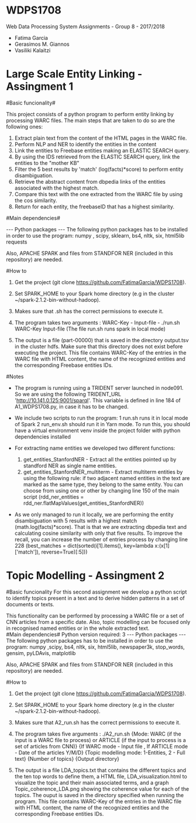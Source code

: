 # WDPS1708
Web Data Processing System Assignments - Group 8 - 2017/2018

- Fatima Garcia
- Gerasimos M. Giannos
- Vasiliki Kalaitzi

# Large Scale Entity Linking - Assingment 1

#Basic funcionality#

This project consists of a python program to perform entity linking by processing WARC files. The main steps that are taken to do so are the following ones:
1. Extract plain text from the content of the HTML pages in the WARC file. 
2. Perform NLP and NER to identify the entities in the content
3. Link the entities to Freebase entities making an ELASTIC SEARCH query.
4. By using the IDS retrieved from the ELASTIC SEARCH query, link the entities to the "mother KB"
5. Filter the 5 best results by 'match' (log(facts)*score) to perform entity disambiguation.
6. Retrieve the abstract content from dbpedia links of the entities associated with the highest match.
7. Compare this text with the one extracted from the WARC file by using the cos similarity. 
8. Return for each entity, the freebaseID that has a highest similarity.

#Main dependencies#

--- Python packages ---
The following python packages has to be installed in order to use the program: numpy , scipy, sklearn, bs4, nltk, six, html5lib
requests

Also, APACHE SPARK and files from STANDFOR NER (included in this repository) are needed. 

#How to

1. Get the project (git clone https://github.com/FatimaGarcia/WDPS1708).

2. Set SPARK_HOME to your Spark home directory (e.g in the cluster ~/spark-2.1.2-bin-without-hadoop).

3. Makes sure that .sh has the correct permissions to execute it. 

4. The program takes two arguments : WARC-Key - Input-file - ./run.sh WARC-Key  Input-file (The file run.sh runs spark in local mode)

5. The output is a file (part-00000) that is saved in the directory output.tsv in the cluster hdfs. Make sure that this directory does not exist before executing the project.
This file contains WARC-Key of the entries in the WARC file with HTML content, the name of the recognized entities and the corresponding Freebase entities IDs.


#Notes
 - The program is running using a TRIDENT server launched in node091. So we are using the following TRIDENT_URL 'http://10.141.0.125:9001/sparql'. This variable is defined in line 184 of A1_WDPS1708.py, in case it has to be changed.

 - We include two scripts to run the program:
 	1 run.sh runs it in local mode of Spark
 	2 run_env.sh should run it in Yarn mode. To run this, you should have a virtual environment venv inside the project folder with python dependencies installed

- For extracting name entities we developed two different functions:
	1. get_entities_StanfordNER - Extract all the entities pointed up by standford NER as single name entities.
	2. get_entities_StanfordNER_multiterm - Extract multiterm entities by using the following rule: if two adjacent named entities in the text are marked as the same type, they belong to the same entity. 
You can choose from using one or other by changing line 150 of the main script (rdd_ner_entities = rdd_ner.flatMapValues(get_entities_StanfordNER))

- As we only managed to run it locally, we are performing the entity disambiguation with 5 results with a highest match (math.log(facts)*score). That is that we are extracting dbpedia text and calculating cosine similarity with only that five results. 
To improve the recall, you can increase the number of entries process by changing line 228 (best_matches = dict(sorted(i[1].items(), key=lambda x:(x[1]['match']), reverse=True)[:5]))

# Topic Modelling - Assingment 2
#Basic funcionality
For this second assignment we develop a python script to identify topics present in a text and to derive hidden patterns in a set of documents or texts. 

This functionality can be performed by processing a WARC file or a set of CNN articles from a specific date.
Also, topic modelling can be focused only in  recognised named entities or in the whole extracted text.  
#Main dependencies#
Python version required: 3
--- Python packages ---
The following python packages has to be installed in order to use the program: numpy ,scipy, bs4, nltk, six, html5lib, newspaper3k, stop_words, gensim, pyLDAvis, matplotlib

Also, APACHE SPARK and files from STANDFOR NER (included in this repository) are needed. 

#How to 
1. Get the project (git clone https://github.com/FatimaGarcia/WDPS1708).

2. Set SPARK_HOME to your Spark home directory (e.g in the cluster ~/spark-2.1.2-bin-without-hadoop).

3. Makes sure that A2_run.sh has the correct permissions to execute it. 

4. The program takes five arguments : ./A2_run.sh {Mode: WARC (if the input is a WARC file to process) or ARTICLE (if the input to process is a set of articles from CNN)}  {If WARC mode - Input file , If ARTICLE mode - Date of the articles Y/M/D} {Topic modelling mode: 1-Entities, 2 - Full text} {Number of topics} {Output directory}

5. The output is a file LDA_topics.txt that contains the different topics and the ten top words to define them, a HTML file, LDA_visualization.html to visualize the topic and their main associated terms, and a graph Topic_coherence_LDA.png showing the coherence value for each of the topics. 
The ouput is saved in the directory specified when running the program.
This file contains WARC-Key of the entries in the WARC file with HTML content, the name of the recognized entities and the corresponding Freebase entities IDs.

